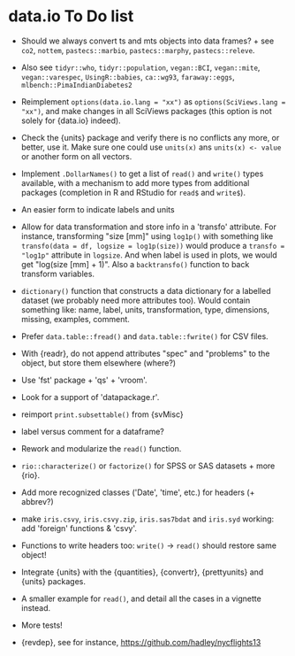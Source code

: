 # data.io To Do list

-   Should we always convert ts and mts objects into data frames? + see `co2`, `nottem`, `pastecs::marbio`, `pastecs::marphy`, `pastecs::releve`.

-   Also see `tidyr::who`, `tidyr::population`, `vegan::BCI`, `vegan::mite`, `vegan::varespec`, `UsingR::babies`, `ca::wg93`, `faraway::eggs`, `mlbench::PimaIndianDiabetes2`

-   Reimplement `options(data.io.lang = "xx")` as `options(SciViews.lang = "xx")`, and make changes in all SciViews packages (this option is not solely for {data.io} indeed).

-   Check the {units} package and verify there is no conflicts any more, or better, use it. Make sure one could use `units(x)` ans `units(x) <- value` or another form on all vectors.

-   Implement `.DollarNames()` to get a list of `read()` and `write()` types available, with a mechanism to add more types from additional packages (completion in R and RStudio for `read$` and `write$`).

-   An easier form to indicate labels and units

-   Allow for data transformation and store info in a 'transfo' attribute. For instance, transforming "size [mm]" using `log1p()` with something like `transfo(data = df, logsize = log1p(size))` would produce a `transfo = "log1p"` attribute in `logsize`. And when label is used in plots, we would get "log(size [mm] + 1)". Also a `backtransfo()` function to back transform variables.

-   `dictionary()` function that constructs a data dictionary for a labelled dataset (we probably need more attributes too). Would contain something like: name, label, units, transformation, type, dimensions, missing, examples, comment.

-   Prefer `data.table::fread()` and `data.table::fwrite()` for CSV files.

-   With {readr}, do not append attributes "spec" and "problems" to the object, but store them elsewhere (where?)

-   Use 'fst' package + 'qs' + 'vroom'.

-   Look for a support of 'datapackage.r'.

-   reimport `print.subsettable()` from {svMisc}

-   label versus comment for a dataframe?

-   Rework and modularize the `read()` function.

-   `rio::characterize()` or `factorize()` for SPSS or SAS datasets + more {rio}.

-   Add more recognized classes ('Date', 'time', etc.) for headers (+ abbrev?)

-   make `iris.csvy`, `iris.csvy.zip`, `iris.sas7bdat` and `iris.syd` working: add 'foreign' functions & 'csvy'.

-   Functions to write headers too: `write()` -\> `read()` should restore same object!

-   Integrate {units} with the {quantities}, {convertr}, {prettyunits} and {units} packages.

-   A smaller example for `read()`, and detail all the cases in a vignette instead.

-   More tests!

-   {revdep}, see for instance, <https://github.com/hadley/nycflights13>
